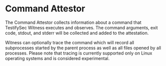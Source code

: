 # Command Attestor

The Command Attestor collects information about a command that TestifySec Witness executes and observes.
The command arguments, exit code, stdout, and stderr will be collected and added to the attestation.

Witness can optionally trace the command which will record all subprocesses started by the parent process
as well as all files opened by all processes. Please note that tracing is currently supported only on
Linux operating systems and is considered experimental.
